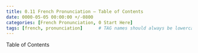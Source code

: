 ```yaml
---
title: 0.11 French Pronunciation — Table of Contents
date: 0000-05-05 00:00:00 +/-0800
categories: [French Pronunciation, 0 Start Here]
tags: [french, pronunciation]      # TAG names should always be lowercase
---
```


Table of Contents
